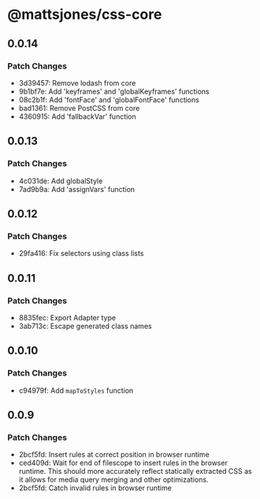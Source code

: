 # @mattsjones/css-core

## 0.0.14

### Patch Changes

- 3d39457: Remove lodash from core
- 9b1bf7e: Add 'keyframes' and 'globalKeyframes' functions
- 08c2b1f: Add 'fontFace' and 'globalFontFace' functions
- bad1361: Remove PostCSS from core
- 4360915: Add 'fallbackVar' function

## 0.0.13

### Patch Changes

- 4c031de: Add globalStyle
- 7ad9b9a: Add 'assignVars' function

## 0.0.12

### Patch Changes

- 29fa416: Fix selectors using class lists

## 0.0.11

### Patch Changes

- 8835fec: Export Adapter type
- 3ab713c: Escape generated class names

## 0.0.10

### Patch Changes

- c94979f: Add `mapToStyles` function

## 0.0.9

### Patch Changes

- 2bcf5fd: Insert rules at correct position in browser runtime
- ced409d: Wait for end of filescope to insert rules in the browser runtime. This should more accurately reflect statically extracted CSS as it allows for media query merging and other optimizations.
- 2bcf5fd: Catch invalid rules in browser runtime
